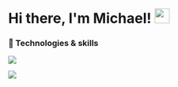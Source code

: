 # Hi there, I'm Michael! <img src="https://raw.githubusercontent.com/MartinHeinz/MartinHeinz/master/wave.gif" width="30px">

### 🧰 Technologies & skills
![](https://img.shields.io/badge/OS-ArchLinux-informational?style=flat&logo=data:image/svg%2bxml;base64,#1793D1)


<img align="center" src="https://github-readme-stats.vercel.app/api/top-langs/?username=michaelneuper&theme=onedark&hide=html,scss" />
<!-- <img align="center" src="https://github-readme-stats.vercel.app/api/pin/?username=michaelneuper&repo=librejack&theme=ondedark"/> -->
